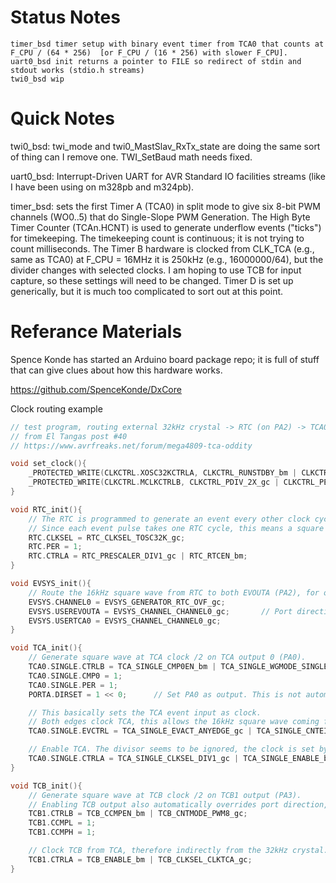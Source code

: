 # Status Notes

```
timer_bsd timer setup with binary event timer from TCA0 that counts at F_CPU / (64 * 256)  [or F_CPU / (16 * 256) with slower F_CPU].
uart0_bsd init returns a pointer to FILE so redirect of stdin and stdout works (stdio.h streams)
twi0_bsd wip
```

# Quick Notes
twi0_bsd: twi_mode and twi0_MastSlav_RxTx_state are doing the same sort of thing can I remove one. TWI_SetBaud math needs fixed.

uart0_bsd: Interrupt-Driven UART for AVR Standard IO facilities streams (like I have been using on m328pb and m324pb).

timer_bsd: sets the first Timer A (TCA0) in split mode to give six 8-bit PWM channels (WO0..5) that do Single-Slope PWM Generation. The High Byte Timer Counter (TCAn.HCNT) is used to generate underflow events ("ticks") for timekeeping. The timekeeping count is continuous; it is not trying to count milliseconds. The Timer B hardware is clocked from CLK_TCA (e.g., same as TCA0) at  F_CPU = 16MHz it is 250kHz (e.g., 16000000/64), but the divider changes with selected clocks. I am hoping to use TCB for input capture, so these settings will need to be changed. Timer D is set up generically, but it is much too complicated to sort out at this point.

# Referance Materials

Spence Konde has started an Arduino board package repo; it is full of stuff that can give clues about how this hardware works.

https://github.com/SpenceKonde/DxCore

Clock routing example

``` C
// test program, routing external 32kHz crystal -> RTC (on PA2) -> TCA0 (on PA0) -> TCB1 (on PA3)
// from El Tangas post #40
// https://www.avrfreaks.net/forum/mega4809-tca-oddity

void set_clock(){
    _PROTECTED_WRITE(CLKCTRL.XOSC32KCTRLA, CLKCTRL_RUNSTDBY_bm | CLKCTRL_ENABLE_bm);      // Enable 32kHz crystal; run in standby is needed.
    _PROTECTED_WRITE(CLKCTRL.MCLKCTRLB, CLKCTRL_PDIV_2X_gc | CLKCTRL_PEN_bm);             // Prescaler.
}

void RTC_init(){
    // The RTC is programmed to generate an event every other clock cycle, clocked by a 32kHz crystal.
    // Since each event pulse takes one RTC cycle, this means a square wave of 16kHz is generated on the RTC event output.
    RTC.CLKSEL = RTC_CLKSEL_TOSC32K_gc;
    RTC.PER = 1;
    RTC.CTRLA = RTC_PRESCALER_DIV1_gc | RTC_RTCEN_bm;
}

void EVSYS_init(){
    // Route the 16kHz square wave from RTC to both EVOUTA (PA2), for observation, and to the TCA event input, to clock TCA.
    EVSYS.CHANNEL0 = EVSYS_GENERATOR_RTC_OVF_gc;
    EVSYS.USEREVOUTA = EVSYS_CHANNEL_CHANNEL0_gc;       // Port direction is overridden automatically
    EVSYS.USERTCA0 = EVSYS_CHANNEL_CHANNEL0_gc;
}

void TCA_init(){
    // Generate square wave at TCA clock /2 on TCA output 0 (PA0).
    TCA0.SINGLE.CTRLB = TCA_SINGLE_CMP0EN_bm | TCA_SINGLE_WGMODE_SINGLESLOPE_gc;
    TCA0.SINGLE.CMP0 = 1;
    TCA0.SINGLE.PER = 1;
    PORTA.DIRSET = 1 << 0;      // Set PA0 as output. This is not automatic for TCA.

    // This basically sets the TCA event input as clock.
    // Both edges clock TCA, this allows the 16kHz square wave coming from RTC to clock TCA @32kHz, thus recovering the full crystal clock.
    TCA0.SINGLE.EVCTRL = TCA_SINGLE_EVACT_ANYEDGE_gc | TCA_SINGLE_CNTEI_bm;

    // Enable TCA. The divisor seems to be ignored, the clock is set by the event input.
    TCA0.SINGLE.CTRLA = TCA_SINGLE_CLKSEL_DIV1_gc | TCA_SINGLE_ENABLE_bm;
}

void TCB_init(){
    // Generate square wave at TCB clock /2 on TCB1 output (PA3).
    // Enabling TCB output also automatically overrides port direction, unlike TCA.
    TCB1.CTRLB = TCB_CCMPEN_bm | TCB_CNTMODE_PWM8_gc;
    TCB1.CCMPL = 1;
    TCB1.CCMPH = 1;

    // Clock TCB from TCA, therefore indirectly from the 32kHz crystal.
    TCB1.CTRLA = TCB_ENABLE_bm | TCB_CLKSEL_CLKTCA_gc;
}

```